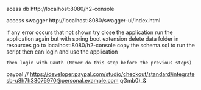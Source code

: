 acess db
http://localhost:8080/h2-console

access swagger
http://localhost:8080/swagger-ui/index.html

if any error occurs that not shown
try 
    close the application
    run the application again but with spring boot extension
    delete data folder in resources
    go to localhost:8080/h2-console
    copy the schema.sql to run the script
    then can login and use the application

    then login with Oauth (Never do this step before the previous steps)

paypal
// https://developer.paypal.com/studio/checkout/standard/integrate
sb-u8h7h33076970@personal.example.com
qGmb0)_&